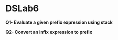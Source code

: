 # DSLab6

**Q1- Evaluate a given prefix expression using stack**

**Q2-  Convert an infix expression to prefix**
